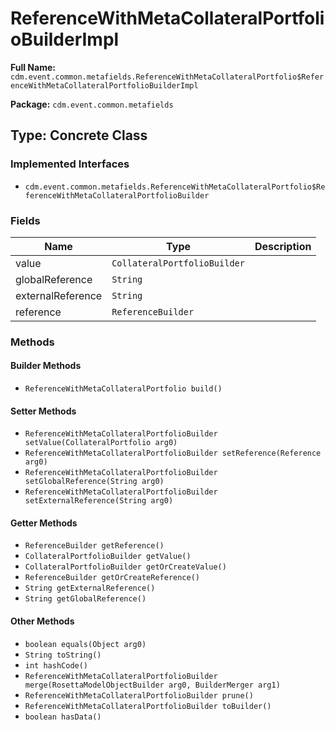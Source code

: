 # ReferenceWithMetaCollateralPortfolioBuilderImpl

**Full Name:** `cdm.event.common.metafields.ReferenceWithMetaCollateralPortfolio$ReferenceWithMetaCollateralPortfolioBuilderImpl`

**Package:** `cdm.event.common.metafields`

## Type: Concrete Class

### Implemented Interfaces

- `cdm.event.common.metafields.ReferenceWithMetaCollateralPortfolio$ReferenceWithMetaCollateralPortfolioBuilder`

### Fields

| Name | Type | Description |
|------|------|-------------|
| value | `CollateralPortfolioBuilder` |  |
| globalReference | `String` |  |
| externalReference | `String` |  |
| reference | `ReferenceBuilder` |  |

### Methods

#### Builder Methods

- `ReferenceWithMetaCollateralPortfolio build()`

#### Setter Methods

- `ReferenceWithMetaCollateralPortfolioBuilder setValue(CollateralPortfolio arg0)`
- `ReferenceWithMetaCollateralPortfolioBuilder setReference(Reference arg0)`
- `ReferenceWithMetaCollateralPortfolioBuilder setGlobalReference(String arg0)`
- `ReferenceWithMetaCollateralPortfolioBuilder setExternalReference(String arg0)`

#### Getter Methods

- `ReferenceBuilder getReference()`
- `CollateralPortfolioBuilder getValue()`
- `CollateralPortfolioBuilder getOrCreateValue()`
- `ReferenceBuilder getOrCreateReference()`
- `String getExternalReference()`
- `String getGlobalReference()`

#### Other Methods

- `boolean equals(Object arg0)`
- `String toString()`
- `int hashCode()`
- `ReferenceWithMetaCollateralPortfolioBuilder merge(RosettaModelObjectBuilder arg0, BuilderMerger arg1)`
- `ReferenceWithMetaCollateralPortfolioBuilder prune()`
- `ReferenceWithMetaCollateralPortfolioBuilder toBuilder()`
- `boolean hasData()`

